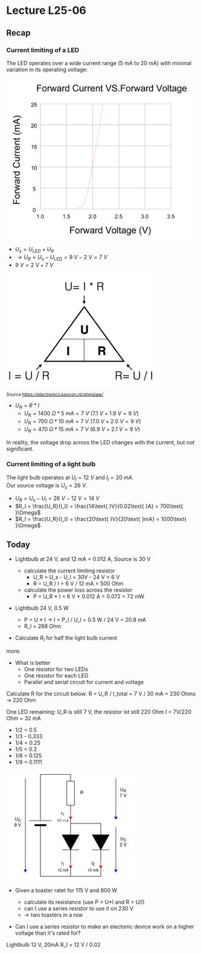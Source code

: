 # Lecture L25-06
## Recap
### Current limiting of a LED
The LED operates over a wide current range (5 mA to 20 mA) with minimal variation in its operating voltage:

<img src="./LED_UI-curve.png" alt="My Diagram" width="500px">


* $U_s = U_\text{LED} + U_R$
* $\rightarrow U_R = U_s - U_\text{LED} = 9\text{ }V - 2\text{ }V = 7\text{ }V$
* $9\text{ }V = 2\text{ }V + 7\text{ }V$

<img src="./ohms_law-URI.jpg" alt="My Diagram" width="400px"><br>
<sub>Source https://electronics.koncon.nl/ohmslaw/</sub>

* $U_R = R * I$
  * $U_R = 1400\text{ }\Omega * 5\text{ }mA = 7\text{ }V\text{ }(7.1\text{ }V + 1.9\text{ }V = 9\text{ }V)$
  * $U_R = 700\text{ }\Omega * 10\text{ }mA = 7\text{ }V\text{ }(7.0\text{ }V + 2.0\text{ }V = 9\text{ }V)$
  * $U_R = 470\text{ }\Omega * 15\text{ }mA = 7\text{ }V\text{ }(6.9\text{ }V + 2.1\text{ }V = 9\text{ }V)$

In reality, the voltage drop across the LED changes with the current, but not significant.

### Current limiting of a light bulb
The light bulb operates at $U_l = 12\text{ }V$ and $I_l = 20\text{ }mA$.<br>Our source voltage is $U_s = 26\text{ }V$.
* $U_R = U_s - U_l = 26\text{ }V - 12\text{ }V = 14\text{ }V$
* $R_l = \frac{U_R}{I_l} = \frac{14\text{ }V}{0.02\text{ }A} = 700\text{ }\Omega$
* $R_l = \frac{U_R}{I_l} = \frac{20\text{ }V}{20\text{ }mA} = 1000\text{ }\Omega$


## Today
* Lightbulb at 24 V, and 12 mA = 0.012 A, Source is 30 V
  * calculate the current limiting resistor
    * U_R = U_s - U_l = 30V - 24 V = 6 V
    * R = U_R / I = 6 V / 12 mA = 500 Ohm
  * calculate the power loss across the resistor
    * P = U_R * I = 6 V * 0.012 A = 0.072 = 72 mW

* Lightbulb 24 V, 0.5 W
  * P = U * I -> I = P_l / U_l = 0.5 W / 24 V = 20.8 mA
  * R_l = 288 Ohm
* Calculate $R_l$ for half the light bulb current

more:

* What is better
  * One resistor for two LEDs
  * One resistor for each LED
  * Parallel and serial circuit for current and voltage

Calculate R for the circuit below:
R = U_R / I_total = 7 V / 30 mA = 230 Ohms -> 220 Ohm

One LED remaining:
U_R is still 7 V, the resistor ist still 220 Ohm
I = 7V/220 Ohm = 32 mA

* 1/2 = 0.5
* 1/3 - 0.333
* 1/4 = 0.25
* 1/5 = 0.2
* 1/8 = 0.125
* 1/9 = 0.1111

![parallel diodes](./Parallel-Diods.png)

* Given a toaster ratet for 115 V and 800 W
  * calculate its resistance (use P = U*I and R = U/I)
  * can I use a series resistor to use it on 230 V
  * -> two toasters in a row

* Can I use a series resistor to make an electonic device work on a higher voltage than it's rated for?

Lightbulb 12 V, 20mA R_l = 12 V / 0.02 